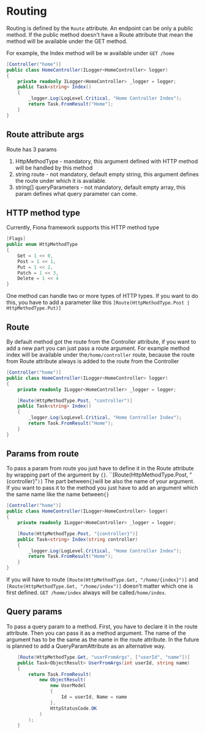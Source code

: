# Routing

Routing is defined by the `Route` attribute. An endpoint can be only a public method. If the public method doesn't have a Route attribute that mean the method will be available under the GET method.

For example, the Index method will be w available under `GET /home`

```c#
[Controller("home")]
public class HomeController(ILogger<HomeController> logger)
{
    private readonly ILogger<HomeController> _logger = logger;
    public Task<string> Index()
    {
        _logger.Log(LogLevel.Critical, "Home Controller Index");
        return Task.FromResult("Home");
    }
}

```

## Route attribute args

Route has 3 params

1. HttpMethodType - mandatory, this argument defined with HTTP method will be handled by this method
1. string route - not mandatory, default empty string, this argument defines the route under which it is available.
1. string[] queryParameters - not mandatory, default empty array, this param defines what query parameter can come.

## HTTP method type

Currently, Fiona framework supports this HTTP method type

```C#
[Flags]
public enum HttpMethodType
{
    Get = 1 << 0,
    Post = 1 << 1,
    Put = 1 << 2,
    Patch = 1 << 3,
    Delete = 1 << 4
}
```

One method can handle two or more types of HTTP types. If you want to do this, you have to add a parameter like this
`[Route(HttpMethodType.Post | HttpMethodType.Put)]`

## Route

By default method got the route from the Controller attribute, if you want to add a new part you can just pass a route argument.
For example method index will be available under the`/home/controller` route, because the route from Route attribute always is added to the route from the Controller

```c#
[Controller("home")]
public class HomeController(ILogger<HomeController> logger)
{
    private readonly ILogger<HomeController> _logger = logger;

    [Route(HttpMethodType.Post, "controller")]
    public Task<string> Index()
    {
        _logger.Log(LogLevel.Critical, "Home Controller Index");
        return Task.FromResult("Home");
    }
}

```

## Params from route

To pass a param from route you just have to define it in the Route attribute by wrapping part of the argument by `{}`.
``[Route(HttpMethodType.Post, "{controller}"`)]`
The part between`{}`will be also the name of your argument. If you want to pass it to the method you just have to add an argument which the same name like the name between`{}`

```c#
[Controller("home")]
public class HomeController(ILogger<HomeController> logger)
{
    private readonly ILogger<HomeController> _logger = logger;

    [Route(HttpMethodType.Post, "{controller}")]
    public Task<string> Index(string controller)
    {
        _logger.Log(LogLevel.Critical, "Home Controller Index");
        return Task.FromResult("Home");
    }
}

```

If you will have to route `[Route(HttpMethodType.Get, "/home/{index}")]` and `[Route(HttpMethodType.Get, "/home/index")]` doesn't matter which one is first defined. `GET /home/index` always will be called`/home/index`.

## Query params

To pass a query param to a method. First, you have to declare it in the route attribute. Then you can pass it as a method argument. The name of the argument has to be the same as the name in the route attribute.
In the future is planned to add a QueryParamAttribute as an alternative way.

```c#
    [Route(HttpMethodType.Get, "userFromArgs", ["userId", "name"])]
    public Task<ObjectResult> UserFromArgs(int userId, string name)
    {
        return Task.FromResult(
            new ObjectResult(
                new UserModel
                {
                    Id = userId, Name = name
                },
                HttpStatusCode.OK
            )
        );
    }
```
